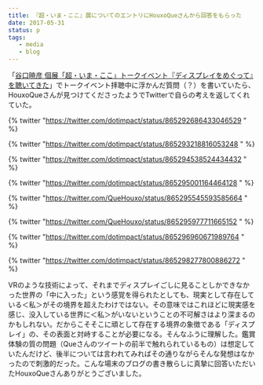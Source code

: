 ```yaml
---
title: 『超・いま・ここ』展についてのエントリにHouxoQueさんから回答をもらった
date: 2017-05-31
status: p
tags:
   - media
   - blog
---
```


「[谷口暁彦 個展「超・いま・ここ」トークイベント『ディスプレイをめぐって』を聴いてきた](http://text-perforation.doppac.cc/2017/04/15/201704/hyper-here-now-talk-event/)」でトークイベント拝聴中に浮かんだ質問（？）を書いていたら、HouxoQueさんが見つけてくださったようでTwitterで自らの考えを返してくれていた。

{% twitter "https://twitter.com/dotimpact/status/865292686433046529 " %}

{% twitter "https://twitter.com/dotimpact/status/865293218816053248 " %}

{% twitter "https://twitter.com/dotimpact/status/865294538524434432 " %}

{% twitter "https://twitter.com/dotimpact/status/865295001164464128 " %}

{% twitter "https://twitter.com/QueHouxo/status/865295545593585664 " %}

{% twitter "https://twitter.com/QueHouxo/status/865295977711665152 " %}

{% twitter "https://twitter.com/dotimpact/status/865296960671989764 " %}

{% twitter "https://twitter.com/dotimpact/status/865298277800886272 " %}

VRのような技術によって、それまでディスプレイごしに見ることしかできなかった世界の「中に入った」という感覚を得られたとしても、現実として存在している＜私＞がその境界を超えたわけではない。その意味ではこれほどに現実感を感じ、没入している世界に＜私＞がいないということの不可解さはより深まるのかもしれない。だからこそそこに頑として存在する境界の象徴である「ディスプレイ」の、その表面と対峙することが必要になる。そんなふうに理解した。鑑賞体験の質の問題（Queさんのツイートの前半で触れられているもの）は想定していたんだけど、後半については言われてみればその通りながらそんな発想はなかったので刺激的だった。こんな場末のブログの書き散らしに真摯に回答いただいたHouxoQueさんありがとうございました。
